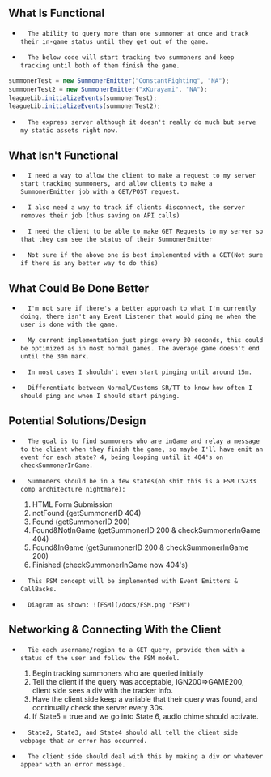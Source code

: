 What Is Functional
-------
*       The ability to query more than one summoner at once and track their in-game status until they get out of the game.
*       The below code will start tracking two summoners and keep tracking until both of them finish the game.
```javascript
summonerTest = new SummonerEmitter("ConstantFighting", "NA");
summonerTest2 = new SummonerEmitter("xKurayami", "NA");
leagueLib.initializeEvents(summonerTest);
leagueLib.initializeEvents(summonerTest2);
```
*       The express server although it doesn't really do much but serve my static assets right now.

What Isn't Functional
-------
*       I need a way to allow the client to make a request to my server start tracking summoners, and allow clients to make a SummonerEmitter job with a GET/POST request.
*       I also need a way to track if clients disconnect, the server removes their job (thus saving on API calls)
*       I need the client to be able to make GET Requests to my server so that they can see the status of their SummonerEmitter 
*       Not sure if the above one is best implemented with a GET(Not sure if there is any better way to do this)

What Could Be Done Better
-------
*       I'm not sure if there's a better approach to what I'm currently doing, there isn't any Event Listener that would ping me when the user is done with the game.
*       My current implementation just pings every 30 seconds, this could be optimized as in most normal games. The average game doesn't end until the 30m mark.
*       In most cases I shouldn't even start pinging until around 15m.
*       Differentiate between Normal/Customs SR/TT to know how often I should ping and when I should start pinging.

Potential Solutions/Design
-------
*       The goal is to find summoners who are inGame and relay a message to the client when they finish the game, so maybe I'll have emit an event for each state? 4, being looping until it 404's on checkSummonerInGame.
*       Summoners should be in a few states(oh shit this is a FSM CS233 comp architecture nightmare):
    1. HTML Form Submission
    2. notFound (getSummonerID 404)
    3. Found (getSummonerID 200)
    4. Found&NotInGame (getSummonerID 200 & checkSummonerInGame 404) 
    5. Found&InGame (getSummonerID 200 & checkSummonerInGame 200)
    6. Finished (checkSummonerInGame now 404's) 
*       This FSM concept will be implemented with Event Emitters & CallBacks.
*       Diagram as shown: ![FSM](/docs/FSM.png "FSM")

Networking & Connecting With the Client
-------
*       Tie each username/region to a GET query, provide them with a status of the user and follow the FSM model.
    1. Begin tracking summoners who are queried initially
    2. Tell the client if the query was acceptable, IGN200=>GAME200, client side sees a div with the tracker info.
    3. Have the client side keep a variable that their query was found, and continually check the server every 30s.
    4. If State5 = true and we go into State 6, audio chime should activate.
*       State2, State3, and State4 should all tell the client side webpage that an error has occurred.
*       The client side should deal with this by making a div or whatever appear with an error message.
